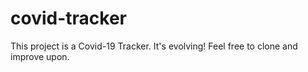 # covid-tracker

This project is a Covid-19 Tracker.
It's evolving! 
Feel free to clone and improve upon.
